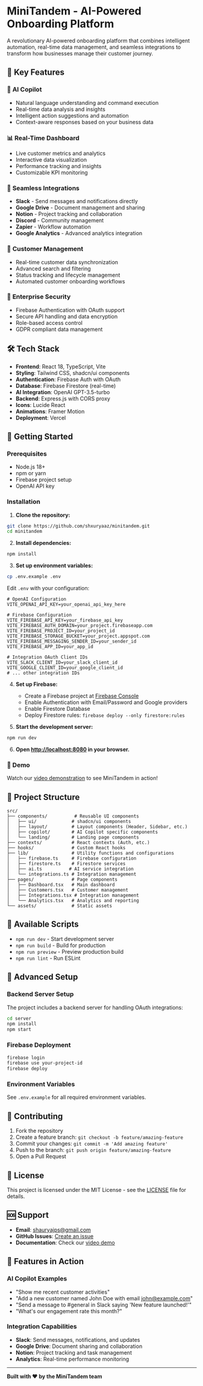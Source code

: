 # MiniTandem - AI-Powered Onboarding Platform

A revolutionary AI-powered onboarding platform that combines intelligent automation, real-time data management, and seamless integrations to transform how businesses manage their customer journey.

## 🚀 Key Features

### 🤖 **AI Copilot**
- Natural language understanding and command execution
- Real-time data analysis and insights
- Intelligent action suggestions and automation
- Context-aware responses based on your business data

### 📊 **Real-Time Dashboard**
- Live customer metrics and analytics
- Interactive data visualization
- Performance tracking and insights
- Customizable KPI monitoring

### 🔗 **Seamless Integrations**
- **Slack** - Send messages and notifications directly
- **Google Drive** - Document management and sharing
- **Notion** - Project tracking and collaboration
- **Discord** - Community management
- **Zapier** - Workflow automation
- **Google Analytics** - Advanced analytics integration

### 👥 **Customer Management**
- Real-time customer data synchronization
- Advanced search and filtering
- Status tracking and lifecycle management
- Automated customer onboarding workflows

### 🔐 **Enterprise Security**
- Firebase Authentication with OAuth support
- Secure API handling and data encryption
- Role-based access control
- GDPR compliant data management

## 🛠️ Tech Stack

- **Frontend**: React 18, TypeScript, Vite
- **Styling**: Tailwind CSS, shadcn/ui components
- **Authentication**: Firebase Auth with OAuth
- **Database**: Firebase Firestore (real-time)
- **AI Integration**: OpenAI GPT-3.5-turbo
- **Backend**: Express.js with CORS proxy
- **Icons**: Lucide React
- **Animations**: Framer Motion
- **Deployment**: Vercel

## 🚀 Getting Started

### Prerequisites

- Node.js 18+ 
- npm or yarn
- Firebase project setup
- OpenAI API key

### Installation

1. **Clone the repository:**
```bash
git clone https://github.com/shxuryaaz/minitandem.git
cd minitandem
```

2. **Install dependencies:**
```bash
npm install
```

3. **Set up environment variables:**
```bash
cp .env.example .env
```
Edit `.env` with your configuration:
```env
# OpenAI Configuration
VITE_OPENAI_API_KEY=your_openai_api_key_here

# Firebase Configuration
VITE_FIREBASE_API_KEY=your_firebase_api_key
VITE_FIREBASE_AUTH_DOMAIN=your_project.firebaseapp.com
VITE_FIREBASE_PROJECT_ID=your_project_id
VITE_FIREBASE_STORAGE_BUCKET=your_project.appspot.com
VITE_FIREBASE_MESSAGING_SENDER_ID=your_sender_id
VITE_FIREBASE_APP_ID=your_app_id

# Integration OAuth Client IDs
VITE_SLACK_CLIENT_ID=your_slack_client_id
VITE_GOOGLE_CLIENT_ID=your_google_client_id
# ... other integration IDs
```

4. **Set up Firebase:**
   - Create a Firebase project at [Firebase Console](https://console.firebase.google.com/)
   - Enable Authentication with Email/Password and Google providers
   - Enable Firestore Database
   - Deploy Firestore rules: `firebase deploy --only firestore:rules`

5. **Start the development server:**
```bash
npm run dev
```

6. **Open [http://localhost:8080](http://localhost:8080) in your browser.**

### 🎥 Demo

Watch our [video demonstration](VIDEO_SCRIPT.md) to see MiniTandem in action!

## 📁 Project Structure

```
src/
├── components/          # Reusable UI components
│   ├── ui/             # shadcn/ui components
│   ├── layout/         # Layout components (Header, Sidebar, etc.)
│   ├── copilot/        # AI Copilot specific components
│   └── landing/        # Landing page components
├── contexts/           # React contexts (Auth, etc.)
├── hooks/              # Custom React hooks
├── lib/                # Utility functions and configurations
│   ├── firebase.ts     # Firebase configuration
│   ├── firestore.ts    # Firestore services
│   ├── ai.ts          # AI service integration
│   └── integrations.ts # Integration management
├── pages/              # Page components
│   ├── Dashboard.tsx   # Main dashboard
│   ├── Customers.tsx   # Customer management
│   ├── Integrations.tsx # Integration management
│   └── Analytics.tsx   # Analytics and reporting
└── assets/             # Static assets
```

## 🚀 Available Scripts

- `npm run dev` - Start development server
- `npm run build` - Build for production
- `npm run preview` - Preview production build
- `npm run lint` - Run ESLint

## 🔧 Advanced Setup

### Backend Server Setup
The project includes a backend server for handling OAuth integrations:

```bash
cd server
npm install
npm start
```

### Firebase Deployment
```bash
firebase login
firebase use your-project-id
firebase deploy
```

### Environment Variables
See `.env.example` for all required environment variables.

## 🤝 Contributing

1. Fork the repository
2. Create a feature branch: `git checkout -b feature/amazing-feature`
3. Commit your changes: `git commit -m 'Add amazing feature'`
4. Push to the branch: `git push origin feature/amazing-feature`
5. Open a Pull Request

## 📄 License

This project is licensed under the MIT License - see the [LICENSE](LICENSE) file for details.

## 🆘 Support

- **Email**: shauryajps@gmail.com
- **GitHub Issues**: [Create an issue](https://github.com/shxuryaaz/minitandem/issues)
- **Documentation**: Check our [video demo](VIDEO_SCRIPT.md)

## 🌟 Features in Action

### AI Copilot Examples
- "Show me recent customer activities"
- "Add a new customer named John Doe with email john@example.com"
- "Send a message to #general in Slack saying 'New feature launched!'"
- "What's our engagement rate this month?"

### Integration Capabilities
- **Slack**: Send messages, notifications, and updates
- **Google Drive**: Document sharing and collaboration
- **Notion**: Project tracking and task management
- **Analytics**: Real-time performance monitoring

---

**Built with ❤️ by the MiniTandem team**
